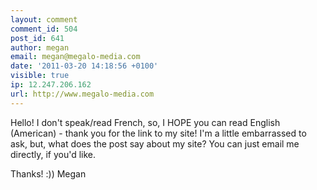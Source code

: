 ```yaml
---
layout: comment
comment_id: 504
post_id: 641
author: megan
email: megan@megalo-media.com
date: '2011-03-20 14:18:56 +0100'
visible: true
ip: 12.247.206.162
url: http://www.megalo-media.com
---
```

Hello! I don't speak/read French, so, I HOPE you can read English (American) - thank you for the link to my site! I'm a little embarrassed to ask, but, what does the post say about my site? You can just email me directly, if you'd like.



Thanks! :)) Megan
